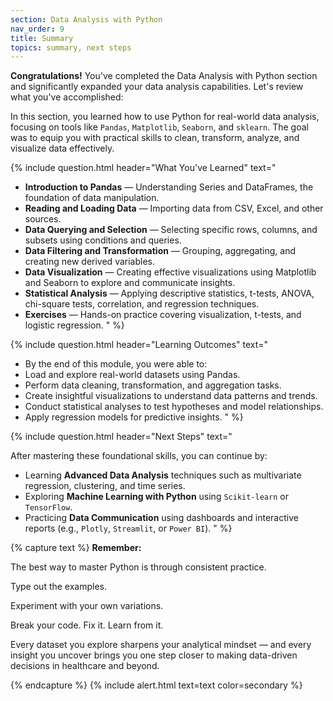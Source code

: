 ```yaml
---
section: Data Analysis with Python
nav_order: 9
title: Summary
topics: summary, next steps
---
```


**Congratulations!** You've completed the Data Analysis with Python section and significantly expanded your data analysis capabilities. Let's review what you've accomplished:

In this section, you learned how to use Python for real-world data analysis, focusing on tools like ```Pandas```, ```Matplotlib```, ```Seaborn```, and ```sklearn```. The goal was to equip you with practical skills to clean, transform, analyze, and visualize data effectively.

{% include question.html header="What You've Learned" text="

- **Introduction to Pandas** — Understanding Series and DataFrames, the foundation of data manipulation.
- **Reading and Loading Data** — Importing data from CSV, Excel, and other sources.
- **Data Querying and Selection** — Selecting specific rows, columns, and subsets using conditions and queries.
- **Data Filtering and Transformation** — Grouping, aggregating, and creating new derived variables.
- **Data Visualization** — Creating effective visualizations using Matplotlib and Seaborn to explore and communicate insights.
- **Statistical Analysis** — Applying descriptive statistics, t-tests, ANOVA, chi-square tests, correlation, and regression techniques.
- **Exercises** — Hands-on practice covering visualization, t-tests, and logistic regression.
" %}

{% include question.html header="Learning Outcomes" text="

- By the end of this module, you were able to:
- Load and explore real-world datasets using Pandas.
- Perform data cleaning, transformation, and aggregation tasks.
- Create insightful visualizations to understand data patterns and trends.
- Conduct statistical analyses to test hypotheses and model relationships.
- Apply regression models for predictive insights.
" %}

{% include question.html header="Next Steps" text="

After mastering these foundational skills, you can continue by:

- Learning **Advanced Data Analysis** techniques such as multivariate regression, clustering, and time series.
- Exploring **Machine Learning with Python** using ```Scikit-learn``` or ```TensorFlow```.
- Practicing **Data Communication** using dashboards and interactive reports (e.g., ```Plotly```, ```Streamlit```, or ```Power BI```).
" %}

{% capture text %}
**Remember:**

The best way to master Python is through consistent practice.

Type out the examples.

Experiment with your own variations.

Break your code. Fix it. Learn from it.

Every dataset you explore sharpens your analytical mindset — and every insight you uncover brings you one step closer to making data-driven decisions in healthcare and beyond.

{% endcapture %}
{% include alert.html text=text color=secondary %}
